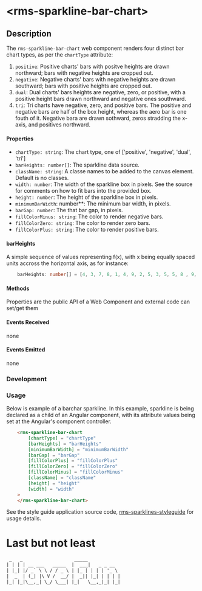 &lt;rms-sparkline-bar-chart&gt;
====

Description
----
The `rms-sparkline-bar-chart` web component renders four distinct bar chart types, as per the `chartType` attribute:
1. `positive`: Positive charts' bars with positve heights are drawn northward; bars with negative heights are cropped out. 
1. `negative`:  Negative charts' bars with negative heights are drawn southward; bars with positive heights are cropped out. 
1. `dual`: Dual charts' bars heights are negative, zero, or positive, with a positive height bars drawn northward and negative ones southward.
1. `tri`: Tri charts have negative, zero, and positive bars. The positive and negative bars are half of the box height, whereas the aero bar is one fouth of it. Negative bara are drawn sothward, zeros stradding the x-axis, and positives northward.

#### Properties
* `chartType: string`: The chart type, one of ['positive', 'negative', 'dual', 'tri']
* `barHeights: number[]`: The sparkline data source.
* `className: string`: A classe names to be added to the canvas element. Default is no classes.
* `width: number`: The width of the sparkline box in pixels. See the source for comments on how to fit bars into the provided box.
* `height: number`: The height of the sparkline box in pixels.
* `minimumBarWidth`: number**: The minimum bar width, in pixels.
* `barGap: number`: The that bar gap, in pixels.
* `fillColorMinus: string`: The color to render negative bars.
* `fillColorZero: string`: The color to render zero bars.
* `fillColorPlus: string`: The color to render positive bars.

#### barHeights
A simple sequence of values representing f(x), with x being equally spaced units accross the horizontal axis, as for instance:
````typescript
    barHeights: number[] = [4, 3, 7, 8, 1, 4, 9, 2, 5, 3, 5, 5, 8 , 9, 7, 1];
````

#### Methods
Properties are the public API of a Web Component and external code can set/get them

#### Events Received
none

#### Events Emitted
none

### Development


### Usage
Below is example of a barchar sparkline. In this example, sparkline is being declared as a child of an Angular component, with its attribute values being set at the Angular's component controller.

````html
    <rms-sparkline-bar-chart
        [chartType] = "chartType"
        [barHeights] = "barHeights"
        [minimumBarWidth] = "minimumBarWidth"
        [barGap] = "barGap"
        [fillColorPlus] = "fillColorPlus"
        [fillColorZero] = "fillColorZero"
        [fillColorMinus] = "fillColorMinus"
        [className] = "className"
        [height] = "height"
        [width] = "width"
    >
    </rms-sparkline-bar-chart>
````

See the style guide application source code, [rms-sparklines-styleguide](https://github.com/RodrigoMattosoSilveira/rms-sparklines-styleguide) for usage details.

# Last but not least
````html
 _   _                   _____            
| | | | __ ___   _____  |  ___|   _ _ __  
| |_| |/ _` \ \ / / _ \ | |_ | | | | '_ \ 
|  _  | (_| |\ V /  __/ |  _|| |_| | | | |
|_| |_|\__,_| \_/ \___| |_|   \__,_|_| |_|                                      
````
